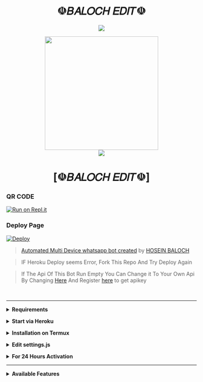 <div align="center"><h1>☫𝐵𝐴𝐿𝑂𝐶𝐻 𝐸𝐷𝐼𝑇☫</h1></div>
	

<div align="center">		
<img src= "https://camo.githubusercontent.com/71b837571c48af3aa60a73dbc9d5936aa359d78efbfa8a6743cbbbc16b80ef4d/68747470733a2f2f63646e2e646973636f72646170702e636f6d2f6174746163686d656e74732f3830353930323039333930363630383138362f3830353931333937323533353539303932322f74656e6f722e676966"/>
</p>
<div align="center">
  <img src="https://i.ibb.co/5W3gfSG/image.jpg" width="300" height="300">
	<div align="center">
<img src="https://camo.githubusercontent.com/71b837571c48af3aa60a73dbc9d5936aa359d78efbfa8a6743cbbbc16b80ef4d/68747470733a2f2f63646e2e646973636f72646170702e636f6d2f6174746163686d656e74732f3830353930323039333930363630383138362f3830353931333937323533353539303932322f74656e6f722e676966"/>
</p> 

  <h1>[☫𝐵𝐴𝐿𝑂𝐶𝐻 𝐸𝐷𝐼𝑇☫]</h1></div></div></div>


### QR CODE
[![Run on Repl.it](https://repl.it/badge/github/quiec/whatsasena)](https://replit.com/@KING-BOT-OFFICIAL/KING-BOT-MD?v-1?outputonly=1&lite=1)

### Deploy Page
[![Deploy](https://www.herokucdn.com/deploy/button.svg)](https://heroku.com/deploy)
</div>


> [Automated Multi Device whatsapp bot created](https://github.com/hoseinbaloch1/BALOCH-EDIT-MD1) by [HOSEIN BALOCH](https://github.com/hoseinbaloch1)

> IF Heroku Deploy seems Error, Fork This Repo And Try Deploy Again

> If The Api Of This Bot Run Empty You Can Change it To Your Own Api By Changing [Here](https://github.com/KING-BOT-OFFICIAL/KING-BOT-MD/blob/master/settings.js#L18) And Register [here](https://zenzapis.xyz/) to get apikey


</br>

---

<!-- Requirements -->
<b><details><summary>Requirements</summary></b>
* Some Text Editor
* [Node JS](https://nodejs.org/en/)
* [Git](https://git-scm.com/downloads)
* [FFMPEG](https://ffmpeg.org/download.html)
  
```bash
Add FFmpeg to PATH environment variable
```
</details>


<!-- Start via Heroku -->
<b><details><summary>Start via Heroku</summary></b>

* Scan QR In Your Whatsapp From [Here](https://replit.com/@KING-BOT-OFFICIAL/KING-BOT-MD?v-1?outputonly=1&lite=1)
* Fork This Repo By Clicking [Here](https://github.com/hoseinbaloch1/BALOCH-EDIT-MD1/fork)
* then Deploy The Bot From [Here](https://heroku.com/deploy)
* Wait 5-10 Min To Deploy 
* After Deploying On The Worker And Check The Logs

</details>



<!-- Installation via Termux -->
<b><details><summary>Installation on Termux</summary></b>
```bash
> apt update
> apt upgrade
> pkg update && pkg upgrade
> pkg install bash
> pkg install libwebp
> pkg install git -y
> pkg install nodejs -y 
> pkg install ffmpeg -y 
> pkg install wget
> pkg install imagemagick -y
> git clone https://github.com/hoseinbaloch1/BALOCH-EDIT-MD1
> cd Gojo-Satoru
> npm install
```
</details>

<!-- Edit -->
<b><details><summary>Edit settings.js</summary></b>
```bash
global.APIKeys = {
	'https://zenzapis.xyz': 'YOURAPIKEY',
}
  
global.owner = ["98339658384"]
global.ownername = ["HOSEIN-SARBAZI"]
```
</details>


<!-- 24hrs-->
<b><details><summary>For 24 Hours Activation</summary></b>

```bash
npm i -g pm2 && pm2 start index.js && pm2 save && pm2 logs
```

</details>

----


<b><details><summary>Available Features</summary><br>
	
| Features |  Availability |
| :------: |  :----------: |
|   Convert     |       ✅     |
|   Database     |       ✅     |
|   Owner     |       ✅    |
|   Islami     |       ✅     |
|   Downloader     |       ✅     |
|   Webzone     |       ✅[      |
|   Searching     |       ✅      |
|   Textpro     |       ✅      |
|   Ephoto     |       ✅     |
|   Anime Web     |       ✅      |
|   Stalker     |       ✅      |
|   Random Text     |       ✅     |
|   Random Image     |       ✅     |
|   Nekos Life     |       ✅      |
|   More Nsfw     |       ✅      |
|   Creator     |       ✅      |

</details>
